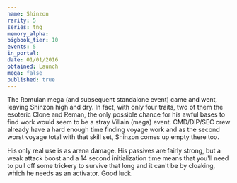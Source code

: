 ```yaml
---
name: Shinzon
rarity: 5
series: tng
memory_alpha:
bigbook_tier: 10
events: 5
in_portal:
date: 01/01/2016
obtained: Launch
mega: false
published: true
---
```


The Romulan mega (and subsequent standalone event) came and went, leaving Shinzon high and dry. In fact, with only four traits, two of them the esoteric Clone and Reman, the only possible chance for his awful bases to find work would seem to be a stray Villain (mega) event. CMD/DIP/SEC crew already have a hard enough time finding voyage work and as the second worst voyage total with that skill set, Shinzon comes up empty there too.

His only real use is as arena damage. His passives are fairly strong, but a weak attack boost and a 14 second initialization time means that you'll need to pull off some trickery to survive that long and it can't be by cloaking, which he needs as an activator. Good luck.
